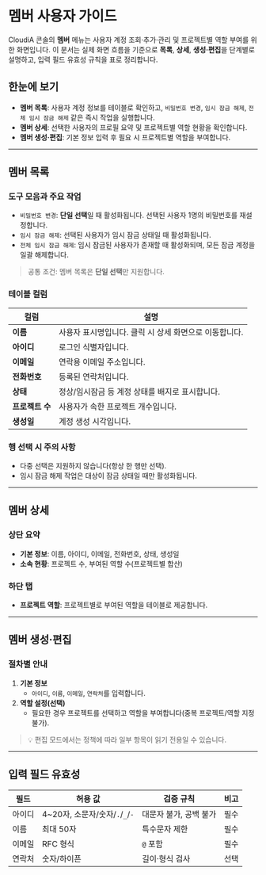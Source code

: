 # 멤버 사용자 가이드

CloudiA 콘솔의 **멤버** 메뉴는 사용자 계정 조회·추가·관리 및 프로젝트별 역할 부여를 위한 화면입니다. 이 문서는 실제 화면 흐름을 기준으로 **목록**, **상세**, **생성·편집**을 단계별로 설명하고, 입력 필드 유효성 규칙을 표로 정리합니다.

## 한눈에 보기
- **멤버 목록**: 사용자 계정 정보를 테이블로 확인하고, `비밀번호 변경`, `임시 잠금 해제`, `전체 임시 잠금 해제` 같은 즉시 작업을 실행합니다.
- **멤버 상세**: 선택한 사용자의 프로필 요약 및 프로젝트별 역할 현황을 확인합니다.
- **멤버 생성·편집**: 기본 정보 입력 후 필요 시 프로젝트별 역할을 부여합니다.

---

## 멤버 목록

### 도구 모음과 주요 작업
- `비밀번호 변경`: **단일 선택**일 때 활성화됩니다. 선택된 사용자 1명의 비밀번호를 재설정합니다.
- `임시 잠금 해제`: 선택된 사용자가 임시 잠금 상태일 때 활성화됩니다.
- `전체 임시 잠금 해제`: 임시 잠금된 사용자가 존재할 때 활성화되며, 모든 잠금 계정을 일괄 해제합니다.

> 공통 조건: 멤버 목록은 **단일 선택**만 지원합니다.

### 테이블 컬럼
| 컬럼 | 설명 |
|---|---|
| **이름** | 사용자 표시명입니다. 클릭 시 상세 화면으로 이동합니다. |
| **아이디** | 로그인 식별자입니다. |
| **이메일** | 연락용 이메일 주소입니다. |
| **전화번호** | 등록된 연락처입니다. |
| **상태** | 정상/임시잠금 등 계정 상태를 배지로 표시합니다. |
| **프로젝트 수** | 사용자가 속한 프로젝트 개수입니다. |
| **생성일** | 계정 생성 시각입니다. |

### 행 선택 시 주의 사항
- 다중 선택은 지원하지 않습니다(항상 한 행만 선택).
- 임시 잠금 해제 작업은 대상이 잠금 상태일 때만 활성화됩니다.

---

## 멤버 상세

### 상단 요약
- **기본 정보**: 이름, 아이디, 이메일, 전화번호, 상태, 생성일
- **소속 현황**: 프로젝트 수, 부여된 역할 수(프로젝트별 합산)

### 하단 탭
- **프로젝트 역할**: 프로젝트별로 부여된 역할을 테이블로 제공합니다.

---

## 멤버 생성·편집

### 절차별 안내
1. **기본 정보**
    - `아이디`, `이름`, `이메일`, `연락처`를 입력합니다.
2. **역할 설정(선택)**
    - 필요한 경우 프로젝트를 선택하고 역할을 부여합니다(중복 프로젝트/역할 지정 불가).

> 💡 편집 모드에서는 정책에 따라 일부 항목이 읽기 전용일 수 있습니다.

---

## 입력 필드 유효성

| 필드 | 허용 값 | 검증 규칙 | 비고 |
|---|---|---|---|
| 아이디 | 4~20자, 소문자/숫자/`.`/`_`/`-` | 대문자 불가, 공백 불가 | 필수 |
| 이름 | 최대 50자 | 특수문자 제한 | 필수 |
| 이메일 | RFC 형식 | `@` 포함 | 필수 |
| 연락처 | 숫자/하이픈 | 길이·형식 검사 | 선택 |
